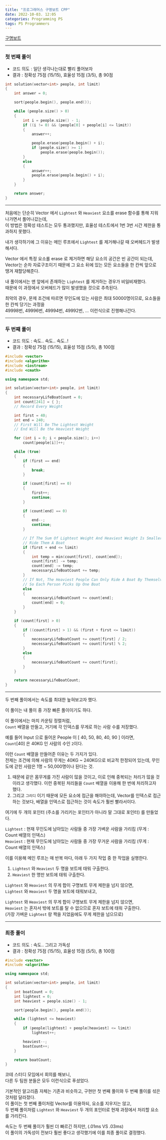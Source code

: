 ```yaml
---
title: "프로그래머스 구명보트 CPP"
date: 2022-10-03. 12:05
categories: Programming PS
tags: PS Programmers
---
```


[구명보트](https://school.programmers.co.kr/learn/courses/30/lessons/42885)

---

### 첫 번째 풀이

- 코드 의도 : 일단 생각나는대로 빨리 풀어보자
- 결과 : 정확성 75점 (15/15), 효율성 15점 (3/5), 총 90점

```cpp
int solution(vector<int> people, int limit)
{
    int answer = 0;

    sort(people.begin(), people.end());

    while (people.size() > 0)
    {
        int i = people.size() - 1;
        if ((i != 0) && (people[0] + people[i] <= limit))
        {
            answer++;

            people.erase(people.begin() + i);
            if (people.size() >= 1)
                people.erase(people.begin());
        }
        else
        {
            answer++;
            people.erase(people.begin() + i);
        }
    }

    return answer;
}
```

---

처음에는 단순히 Vector 에서 `Lightest` 와 `Heaviest` 요소를 erase 함수를 통해 지워나가면서 풀어나갔는데,  
이 방법은 정확성 테스트는 모두 통과했지만, 효율성 테스트에서 1번 3번 시간 제한을 통과하지 못했다.

내가 생각하기에 그 이유는 메인 루프에서 `Lightest` 를 제거해나갈 때 오버헤드가 발생해서다.  

Vector 에서 특정 요소롤 erase 로 제거하면 해당 요소의 공간은 빈 공간이 되는데,  
Vector는 순차 자료구조이기 때문에 그 요소 뒤에 있는 모든 요소들을 한 칸씩 앞으로 땡겨 재할당해준다.  

내 풀이에서는 맨 앞에서 존재하는 `Lightest` 를 제거하는 경우가 비일비재했다.  
때문에 이 과정에서 오버헤드가 많이 발생했을 것으로 추측된다.  

최악의 경우, 문제 조건에 따르면 무인도에 있는 사람은 최대 50000명이므로,
요소들을 한 칸씩 당기는 과정을  
49998번, 49996번, 49994번, 49992번, ... 이런식으로 진행해나간다.

---

### 두 번째 풀이

- 코드 의도 : 속도.. 속도.. 속도..!
- 결과 : 정확성 75점 (15/15), 효율성 15점 (5/5), 총 100점

```cpp
#include <vector>
#include <algorithm>
#include <iostream>
#include <cmath>

using namespace std;

int solution(vector<int> people, int limit)
{
    int necessaryLifeBoatCount = 0;
    int count[241] = { };
    // Record Every Weight

    int first = 40;
    int end = 240;
    // First Will Be The Lightest Weight
    // End Will Be the Heaviest Weight

    for (int i = 0; i < people.size(); i++)
        count[people[i]]++;

    while (true)
    {
        if (first == end)
        {
            break;
        }

        if (count[first] == 0)
        {
            first++;
            continue;
        }

        if (count[end] == 0)
        {
            end--;
            continue;
        }

        // If The Sum Of Lightest Weight And Heaviest Weight Is Smaller Or Equals To The Limit
        // Ride Them A Boat
        if (first + end <= limit)
        {
            int temp = min(count[first], count[end]);
            count[first] -= temp;
            count[end] -= temp;
            necessaryLifeBoatCount += temp;
        }
        // If Not, The Heaviest People Can Only Ride A Boat By Themselves,
        // So Each Person Picks Up One Boat
        else
        {
            necessaryLifeBoatCount += count[end];
            count[end] = 0;
        }
    }

    if (count[first] > 0)
    {
        if ((count[first] > 1) && (first + first <= limit))
        {
            necessaryLifeBoatCount += count[first] / 2;
            necessaryLifeBoatCount += count[first] % 2;
        }
        else
        {
            necessaryLifeBoatCount += count[first];
        }
    }

    return necessaryLifeBoatCount;
}
```

---

두 번째 풀이에서는 속도를 최대한 높혀보고자 했다.

이 풀이는 내 풀이 중 가장 빠른 풀이이기도 하다.

이 풀이에서는 마치 카운팅 정렬처럼,  
`Count` 배열을 만들고, 거기에 각 인덱스를 무게로 하는 사람 수를 저장했다.  

예를 들어 Input 으로 들어온 People 이 [ 40, 50, 80, 40, 90 ] 이라면,  
`Count`[40] 은 40KG 인 사람의 수인 `2`이다.

이런 `Count` 배열을 만들어준 이유는 두 가지가 있다.  
전제는 조건에 의해 사람의 무게는 40KG ~ 240KG으로 비교적 한정되어 있는데, 무인도에 갇힌 사람은 1명 ~ 50,000명이나 된다는 것.  

1. 때문에 같은 몸무게를 가진 사람이 많을 것이고, 이로 인해 중복되는 처리가 많을 것이라고 생각했다. 이런 중복된 처리들을 `Count` 배열을 이용해 한 번에 처리하고자 했다.  
2. 그리고 `그리디` 이기 때문에 모든 요소에 접근을 해야하는데, Vector를 인덱스로 접근하는 것보다, 배열을 인덱스로 접근하는 것이 속도가 훨씬 빨라서이다.

여기에 두 개의 포인터 (주소를 가리키는 포인터가 아니라 말 그대로 포인터) 를 만들었다.  

`Lightest` : 현재 무인도에 남아있는 사람들 중 가장 가벼운 사람을 가리킴 (무게 : Count 배열의 인덱스)  
`Heaviest` : 현재 무인도에 남아있는 사람들 중 가장 무거운 사람을 가리킴 (무게 : Count 배열의 인덱스)  

이를 이용해 메인 루프는 매 반복 마다, 아래 두 가지 작업 중 한 작업을 실행한다.  

1. `Lightest` 와 `Heaviest` 두 명을 보트에 태워 구출한다.  
2. `Heaviest` 한 명만 보트에 태워 구출한다.  

`Lightest` 와 `Heaviest` 의 무게 합이 구명보트 무게 제한을 넘지 않으면,  
`Lightest` 와 `Heaviest` 두 명을 보트에 태워보내고,  

`Lightest` 와 `Heaviest` 의 무게 합이 구명보트 무게 제한을 넘지 않으면,  
`Heaviest` 는 혼자서 밖에 보트를 탈 수 없으므로 혼자 보트에 태워 구출한다.  
(가장 가벼운 `Lightest` 랑 짝을 지었음에도 무게 제한을 넘으므로)  

---

### 최종 풀이

- 코드 의도 : 속도.. 그리고 가독성
- 결과 : 정확성 75점 (15/15), 효율성 15점 (5/5), 총 100점

```cpp
#include <vector>
#include <algorithm>

using namespace std;

int solution(vector<int> people, int limit)
{
    int boatCount = 0;
    int lightest = 0;
    int heaviest = people.size() - 1;

    sort(people.begin(), people.end());

    while (lightest <= heaviest)
    {
        if (people[lightest] + people[heaviest] <= limit)
            lightest++;

        heaviest--;
        boatCount++;
    }

    return boatCount;
}
```

코테 스터디 모임에서 회의를 해보니,  
다른 두 팀원 분들은 모두 이런식으로 푸셨었다.

기본적인 알고리즘 자체는 기존과 비슷하고, 구현만 첫 번째 풀이와 두 번째 풀이를 섞은 것처럼 달라졌다.  
이 풀이는 첫 번째 풀이처럼 Vector를 이용하되, 요소를 지우지는 않고,  
두 번째 풀이처럼 `Lightest` 와 `Heaviest` 두 개의 포인터로 현재 과정에서 처리할 요소를 가리킨다.

속도는 두 번째 풀이가 훨씬 더 빠르긴 하지만, (.01ms VS .03ms)  
이 풀이의 가독성이 전보다 훨씬 좋다고 생각했기에 이를 최종 풀이로 결정했다.
